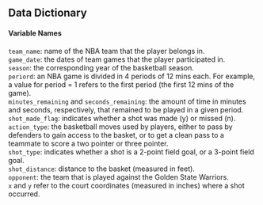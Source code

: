 ## Data Dictionary ##
                                                                                                                        
#### Variable Names ####    
`team_name`: name of the NBA team that the player belongs in.  
`game_date`: the dates of team games that the player participated in.   
`season`: the corresponding year of the basketball season.  
`periord`: an NBA game is divided in 4 periods of 12 mins each. For example, a value
for period = 1 refers to the first period (the first 12 mins of the game).  
`minutes_remaining` and `seconds_remaining`:  the amount of time in
minutes and seconds, respectively, that remained to be played in a given period.  
`shot_made_flag`: indicates whether a shot was made (y) or missed (n).  
`action_type`: the basketball moves used by players, either to pass by
defenders to gain access to the basket, or to get a clean pass to a teammate to score a
two pointer or three pointer.  
`shot_type`: indicates whether a shot is a 2-point field goal, or a 3-point field goal.  
`shot_distance`: distance to the basket (measured in feet).  
`opponent`: the team that is played against the Golden State Warriors.  
`x` and `y` refer to the court coordinates (measured in inches) where a shot occurred.  
